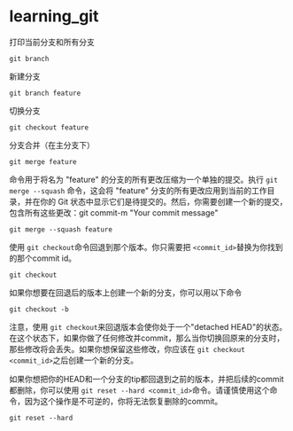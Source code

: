 # learning_git

打印当前分支和所有分支

```
git branch
```

新建分支

```
git branch feature
```

切换分支

```
git checkout feature
```

分支合并（在主分支下）

```
git merge feature
```

命令用于将名为 "feature" 的分支的所有更改压缩为一个单独的提交。执行 `git merge --squash` 命令，这会将 "feature" 分支的所有更改应用到当前的工作目录，并在你的 Git 状态中显示它们是待提交的。然后，你需要创建一个新的提交，包含所有这些更改：git commit-m "Your commit message"

```
git merge --squash feature
```

使用 `git checkout`命令回退到那个版本。你只需要把 `<commit_id>`替换为你找到的那个commit id。

```
git checkout 
```

如果你想要在回退后的版本上创建一个新的分支，你可以用以下命令

```
git checkout -b 
```

注意，使用 `git checkout`来回退版本会使你处于一个"detached HEAD"的状态。在这个状态下，如果你做了任何修改并commit，那么当你切换回原来的分支时，那些修改将会丢失。如果你想保留这些修改，你应该在 `git checkout <commit_id>`之后创建一个新的分支。

如果你想把你的HEAD和一个分支的tip都回退到之前的版本，并把后续的commit都删除，你可以使用 `git reset --hard <commit_id>`命令。请谨慎使用这个命令，因为这个操作是不可逆的，你将无法恢复删除的commit。

```
git reset --hard 
```
